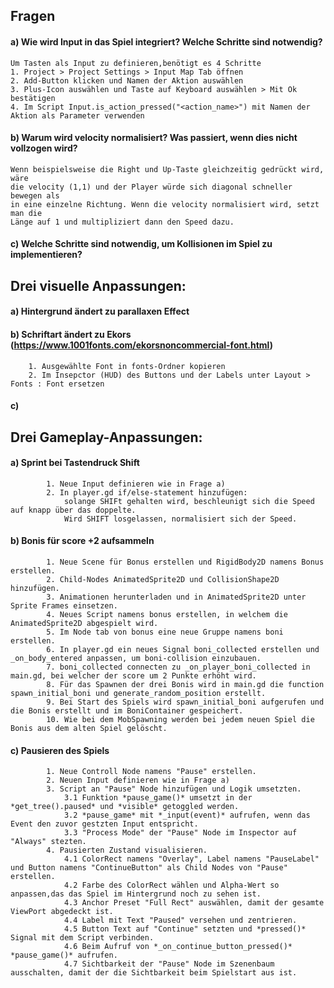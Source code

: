 
## Fragen 
#### a) Wie wird Input in das Spiel integriert? Welche Schritte sind notwendig?
	Um Tasten als Input zu definieren,benötigt es 4 Schritte
	1. Project > Project Settings > Input Map Tab öffnen
	2. Add-Button klicken und Namen der Aktion auswählen
	3. Plus-Icon auswählen und Taste auf Keyboard auswählen > Mit Ok bestätigen
	4. Im Script Input.is_action_pressed("<action_name>") mit Namen der Aktion als Parameter verwenden

#### b) Warum wird velocity normalisiert? Was passiert, wenn dies nicht vollzogen wird?
	Wenn beispielsweise die Right und Up-Taste gleichzeitig gedrückt wird, wäre 
	die velocity (1,1) und der Player würde sich diagonal schneller bewegen als 
	in eine einzelne Richtung. Wenn die velocity normalisiert wird, setzt man die 
	Länge auf 1 und multipliziert dann den Speed dazu.
	
#### c) Welche Schritte sind notwendig, um Kollisionen im Spiel zu implementieren?

## Drei visuelle Anpassungen:
####  a) Hintergrund ändert zu parallaxen Effect
####  b) Schriftart ändert zu Ekors (https://www.1001fonts.com/ekorsnoncommercial-font.html)
		1. Ausgewählte Font in fonts-Ordner kopieren
		2. Im Insepctor (HUD) des Buttons und der Labels unter Layout > Fonts : Font ersetzen
		
####  c) 

## Drei Gameplay-Anpassungen:
####  a) Sprint bei Tastendruck Shift
			1. Neue Input definieren wie in Frage a)
			2. In player.gd if/else-statement hinzufügen: 
				solange SHIFt gehalten wird, beschleunigt sich die Speed auf knapp über das doppelte. 
				Wird SHIFT losgelassen, normalisiert sich der Speed.
			
####  b) Bonis für score +2 aufsammeln
			1. Neue Scene für Bonus erstellen und RigidBody2D namens Bonus erstellen.
			2. Child-Nodes AnimatedSprite2D und CollisionShape2D hinzufügen.
			3. Animationen herunterladen und in AnimatedSprite2D unter Sprite Frames einsetzen.
			4. Neues Script namens bonus erstellen, in welchem die AnimatedSprite2D abgespielt wird.
			5. Im Node tab von bonus eine neue Gruppe namens boni erstellen.
			6. In player.gd ein neues Signal boni_collected erstellen und _on_body_entered anpassen, um boni-collision einzubauen.
			7. boni_collected connecten zu _on_player_boni_collected in main.gd, bei welcher der score um 2 Punkte erhöht wird.
			8. Für das Spawnen der drei Bonis wird in main.gd die function spawn_initial_boni und generate_random_position erstellt.
			9. Bei Start des Spiels wird spawn_initial_boni aufgerufen und die Bonis erstellt und im BoniContainer gespeichert.
			10. Wie bei dem MobSpawning werden bei jedem neuen Spiel die Bonis aus dem alten Spiel gelöscht.
		
####  c) Pausieren des Spiels
			1. Neue Controll Node namens "Pause" erstellen.
			2. Neuen Input definieren wie in Frage a)
			3. Script an "Pause" Node hinzufügen und Logik umsetzten.
				3.1 Funktion *pause_game()* umsetzt in der *get_tree().paused* und *visible* getoggled werden.
				3.2 *pause_game* mit *_input(event)* aufrufen, wenn das Event den zuvor gestzten Input entspricht. 
				3.3 "Process Mode" der "Pause" Node im Inspector auf "Always" stezten.
			4. Pausierten Zustand visualisieren.
				4.1 ColorRect namens "Overlay", Label namens "PauseLabel" und Button namens "ContinueButton" als Child Nodes von "Pause" erstellen.
				4.2 Farbe des ColorRect wählen und Alpha-Wert so anpassen,das das Spiel im Hintergrund noch zu sehen ist.
				4.3 Anchor Preset "Full Rect" auswählen, damit der gesamte ViewPort abgedeckt ist.
				4.4 Label mit Text "Paused" versehen und zentrieren.
				4.5 Button Text auf "Continue" setzten und *pressed()* Signal mit dem Script verbinden.
				4.6 Beim Aufruf von *_on_continue_button_pressed()* *pause_game()* aufrufen. 
				4.7 Sichtbarkeit der "Pause" Node im Szenenbaum ausschalten, damit der die Sichtbarkeit beim Spielstart aus ist. 
